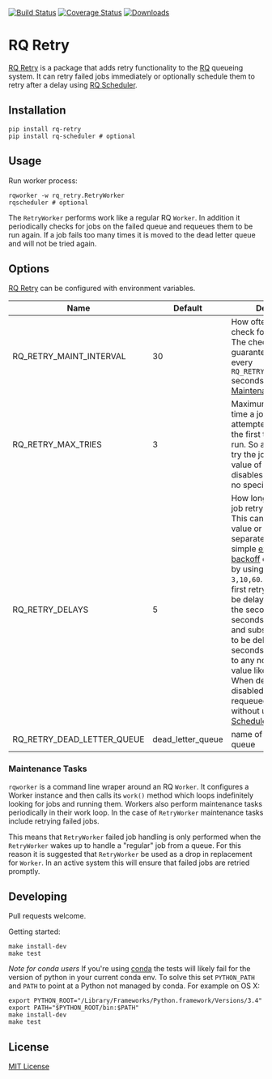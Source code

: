[![Build Status](https://travis-ci.org/mgk/rq-retry.svg?branch=master)](https://travis-ci.org/mgk/rq-retry)
[![Coverage Status](https://coveralls.io/repos/mgk/rq-retry/badge.svg?branch=master&service=github)](https://coveralls.io/github/mgk/rq-retry?branch=master)
[![Downloads](https://img.shields.io/pypi/dm/rq-retry.svg)](https://pypi.python.org/pypi/rq-retry)

# RQ Retry

[RQ Retry](https://github.com/mgk/rq-retry) is a package that adds retry functionality to the [RQ](http://python-rq.org/) queueing system. It can retry failed jobs immediately or optionally schedule them to retry after a delay using [RQ Scheduler](https://github.com/ui/rq-scheduler).

## Installation

```console
pip install rq-retry
pip install rq-scheduler # optional

```

## Usage

Run worker process:

```console
rqworker -w rq_retry.RetryWorker
rqscheduler # optional
```

The `RetryWorker` performs work like a regular RQ `Worker`. In addition it periodically checks for jobs on the failed queue and requeues them to be run again. If a job fails too many times it is moved to the dead letter queue and will not be tried again.

## Options

[RQ Retry](https://github.com/mgk/rq-retry) can be configured with environment variables.

Name                | Default  | Description
------------------- | -------- | -----------
RQ_RETRY_MAINT_INTERVAL      | 30       | How often, at most, to check for failed jobs. The check is not guaranteed to happen every `RQ_RETRY_MAINT_INTERVAL` seconds. See [Maintenance Tasks](#maintenance-tasks).
RQ_RETRY_MAX_TRIES           | 3        | Maximum number of time a job may be attempted. This includes the first time the job was run. So a value of 3 will try the job 2 times. A value of 1 or less disables retry. Zero has no special meaning.
RQ_RETRY_DELAYS        | 5        | How long to delay each job retry in seconds. This can be a single float value or a comma separated list of floats. A simple  [exponential backoff](https://en.wikipedia.org/wiki/Exponential_backoff) can be achieved by using a value like `3,10,60`. This causes the first retry of each job to be delayed 3 seconds, the second retry 10 seconds, and the third and subsequent retries to be delayed 60 seconds. To disable, set to any non numeric value like `disabled`. When delays are disabled jobs are requeued immediately without using [RQ Scheduler](https://github.com/ui/rq-scheduler).
RQ_RETRY_DEAD_LETTER_QUEUE   | dead_letter_queue | name of dead letter queue


### Maintenance Tasks
`rqworker` is a command line wraper around an RQ `Worker`. It configures a Worker instance and then calls its `work()` method which loops indefinitely looking for jobs and running them. Workers also perform maintenance tasks periodically in their work loop. In the case of `RetryWorker` maintenance tasks include retrying failed jobs.

This means that `RetryWorker` failed job handling is only performed when the `RetryWorker` wakes up to handle a "regular" job from a queue. For this reason it is suggested that `RetryWorker` be used as a drop in replacement for `Worker`. In an active system this will ensure that failed jobs are retried promptly.

## Developing

Pull requests welcome.

Getting started:

```console
make install-dev
make test
```

*Note for conda users*
If you're using [conda](http://conda.pydata.org/docs/) the tests will likely fail for the version of python in your current conda env. To solve this set `PYTHON_PATH` and `PATH` to point at a Python not managed by conda. For example on OS X:

```console
export PYTHON_ROOT="/Library/Frameworks/Python.framework/Versions/3.4"
export PATH="$PYTHON_ROOT/bin:$PATH"
make install-dev
make test
```

## License
[MIT License](https://github.com/mgk/rq-retry/blob/master/LICENSE)
